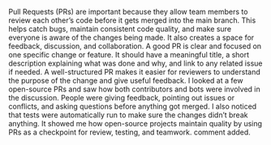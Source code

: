 Pull Requests (PRs) are important because they allow team members to review each other’s code before it gets merged into the main branch. This helps catch bugs, maintain consistent code quality, and make sure everyone is aware of the changes being made. It also creates a space for feedback, discussion, and collaboration.
A good PR is clear and focused on one specific change or feature. It should have a meaningful title, a short description explaining what was done and why, and link to any related issue if needed. A well-structured PR makes it easier for reviewers to understand the purpose of the change and give useful feedback.
I looked at a few open-source PRs and saw how both contributors and bots were involved in the discussion. People were giving feedback, pointing out issues or conflicts, and asking questions before anything got merged. I also noticed that tests were automatically run to make sure the changes didn’t break anything. It showed me how open-source projects maintain quality by using PRs as a checkpoint for review, testing, and teamwork.
comment added.